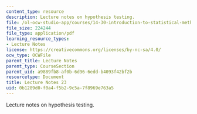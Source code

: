 ```yaml
---
content_type: resource
description: Lecture notes on hypothesis testing.
file: /ol-ocw-studio-app/courses/14-30-introduction-to-statistical-methods-in-economics-spring-2009/0b1289d0f0a4f5b29c5a7f8969e763a5_MIT14_30s09_lec23.pdf
file_size: 224244
file_type: application/pdf
learning_resource_types:
- Lecture Notes
license: https://creativecommons.org/licenses/by-nc-sa/4.0/
ocw_type: OCWFile
parent_title: Lecture Notes
parent_type: CourseSection
parent_uid: a9889fb8-af0b-6d96-6edd-b4093f42bf2b
resourcetype: Document
title: Lecture Notes 23
uid: 0b1289d0-f0a4-f5b2-9c5a-7f8969e763a5
---
```

Lecture notes on hypothesis testing.